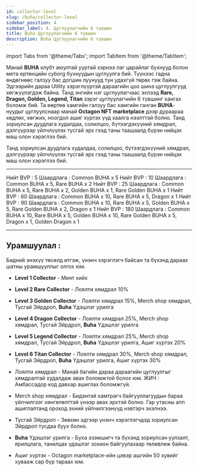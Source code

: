 ```yaml
---
id: collector-level
slug: /buha/collector-level
sidebar_position: 4
sidebar_label: 4. Цуглуулагчийн 6 түвшин
title: Buha Цуглуулагчийн 6 түвшин
description: Buha Цуглуулагчийн 6 түвшин
---
```


import Tabs from '@theme/Tabs';
import TabItem from '@theme/TabItem';



Манай **BUHA** клубт аюултай ууртай хэрнээ лаг царайлаг бухнууд болон мета ертөнцийн cyborg бухнуудын цуглуулга бий.
Түүнээс гадна өндөгнөөс галзуу бас догшин луунууд тун удахгүй төрөх гэж байна. Эдгээрийн дараа Utility хэрэглүүртэй дараагийн цоо шинэ цуглуулгууд хөгжүүлэгдэж байна.
Танд энгийн нэг цуглуулагчаас эхлээд **Rare, Dragon, Golden, Legend, Titan** зэрэг цуглуулагчийн 6 түвшинг хангах боломж бий. Та өөртөө хамгийн галзуу бас хамгийн ганган **BUHA**-нуудыг цуглуулснаар манай **Octagon NFT marketplace** дээр дураараа хөдлөх, хөгжих, ноогдол ашиг хүртэх үүд хаалга нээлттэй болно. Танд зориулсан дуудлага худалдаа, солилцоо, бүтээгдэхүүний хямдрал, дэлгүүрээр үйлчлүүлэх тусгай эрх гээд таны таашаалд бүрэн нийцэх маш олон хэрэглээ бий.

Танд зориулсан дуудлага худалдаа, солилцоо, бүтээгдэхүүний хямдрал, дэлгүүрээр үйлчлүүлэх тусгай эрх гээд таны таашаалд бүрэн нийцэх маш олон хэрэглээ бий.


----
<Tabs>
  <TabItem value="Collector" label="Collector" default>
    Нийт BVP : 5
    Шаардлага : Common BUHA x 5
  </TabItem>
  <TabItem value="Rare" label="Rare Collector">
    Нийт BVP : 10
    Шаардлага : Common BUHA x 5, Rare BUHA x 2
  </TabItem>
  <TabItem value="Golden" label="Golden Collector">
    Нийт BVP : 25
    Шаардлага : Common BUHA x 5, Rare BUHA x 2, Golden BUHA x 1, Rare Golden BUHA x 1
  </TabItem>
  <TabItem value="Dragon" label="Dragon Collector">
    Нийт BVP : 60
    Шаардлага : Common BUHA x 10, Rare BUHA x 5, Dragon x 1
  </TabItem>
  <TabItem value="Legend" label="Legend Collector">
    Нийт BVP : 90
    Шаардлага : Common BUHA x 10, Rare BUHA x 5, Golden BUHA x 5, Rare Golden BUHA x 2, Dragon x 1
  </TabItem>
  <TabItem value="Titan" label="Titan Collector">
    Нийт BVP : 180
    Шаардлага : Common BUHA x 10, Rare BUHA x 5, Golden BUHA x 10, Rare Golden BUHA x 5, Dragon x 1, Golden Dragon x 1
  </TabItem>
</Tabs>


----

## **Урамшуулал :**

Бидний энэхүү төсөлд итгэж, үнэнч хэрэглэгч байсан та бүхэнд дараах шатны урамшууллыг олгох юм. 

* **Level 1 Collector** - Минт хийх
* **Level 2 Rare Collector** - Лоялти хямдрал 10%
* **Level 3 Golden Collector** - Лоялти хямдрал 15%, Merch shop хямдрал, Тусгай Эйрдроп, **Buha** Үдэшлэг урилга
* **Level 4 Dragon Collector** - Лоялти хямдрал 25%, Merch shop хямдрал, Тусгай Эйрдроп, **Buha** Үдэшлэг урилга
* **Level 5 Legend Collector** - Лоялти хямдрал 25%, Merch shop хямдрал, Тусгай Эйрдроп, **Buha** Үдэшлэг урилга, Ашиг хүртэх 20%
* **Level 6 Titan Collector** - Лоялти хямдрал 30%, Merch shop хямдрал, Тусгай Эйрдроп, **Buha** Үдэшлэг урилга, Ашиг хүртэх 30%


* Лоялти хямдрал - Манай багийн дараа дараагийн цуглуулгыг хямдралтай худалдаж авах боломжтой болох юм. ЖИЧ : Амбассадор код давхар ашиглах боломжгүй.
* Merch shop хямдрал - Бидэнтэй хамтрагч байгууллагуудын бараа үйлчилгээг хөнгөлөлттэй үнээр авах эрхтэй болно. Гар утасны апп ашиглалтанд ороход эхний үйлчилгээнүүд нэвтэрч эхэлнээ.
* Тусгай Эйрдроп - Зөвхөн эдгээр үнэнч хэрэглэгчдэд зориулсан Эйрдроп тусдаа буух болно.
* **Buha** Үдэшлэг урилга - Буха эзэмшигч та бүхэнд зориулсан уулзалт, ярилцлага, танилцах үдэшлэг зохион байгуулахаар төлөвлөж байна.
* Ашиг хүртэх - Octagon marketplace-ийн цэвэр ашгийн 50 хувийг хувааж сар бүр тараах юм.
